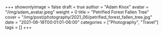 +++
showonlyimage = false
draft = true
author = "Adam Knox"
avatar = "/img/adam_avatar.jpeg"
weight = 0
title = "Petrified Forest Fallen Tree"
cover = "/img/post/photography/2021_06/petrified_forest_fallen_tree.jpg"
date = "2021-06-18T00:01:01-06:00"
categories = ["Photography", "Travel"]
tags = []
+++
<!--more-->

